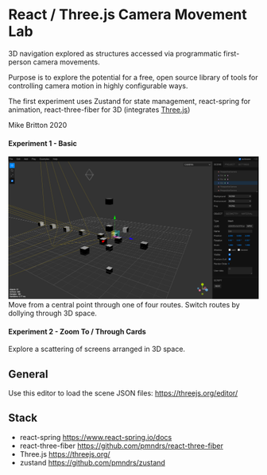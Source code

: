 
# React / Three.js Camera Movement Lab


3D navigation explored as structures accessed via programmatic first-person camera movements.

Purpose is to explore the potential for a free, open source library of tools for controlling camera motion in highly configurable ways.

The first experiment uses Zustand for state management, react-spring for animation, react-three-fiber for 3D (integrates [Three.js](https://threejs.org/))

Mike Britton 2020

#### Experiment 1 - Basic
![](scene-02.png?raw=true)
Move from a central point through one of four routes. Switch routes by dollying through 3D space. 

#### Experiment 2 - Zoom To / Through Cards
Explore a scattering of screens arranged in 3D space.

## General

Use this editor to load the scene JSON files:
https://threejs.org/editor/

## Stack

- react-spring https://www.react-spring.io/docs
- react-three-fiber https://github.com/pmndrs/react-three-fiber 
- Three.js https://threejs.org/
- zustand https://github.com/pmndrs/zustand
